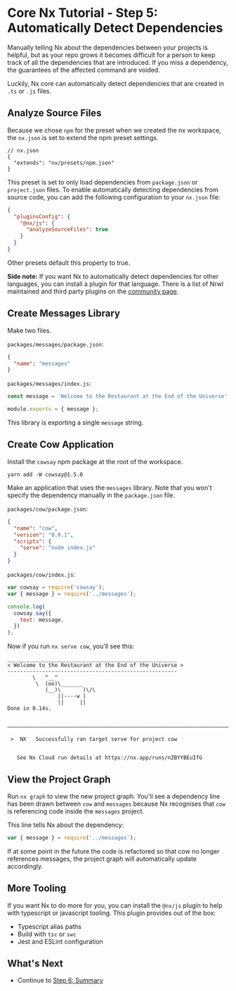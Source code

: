 # Core Nx Tutorial - Step 5: Automatically Detect Dependencies

Manually telling Nx about the dependencies between your projects is helpful, but as your repo grows it becomes difficult for a person to keep track of all the dependencies that are introduced. If you miss a dependency, the guarantees of the affected command are voided.

Luckily, Nx core can automatically detect dependencies that are created in `.ts` or `.js` files.

## Analyze Source Files

Because we chose `npm` for the preset when we created the nx workspace, the `nx.json` is set to extend the npm preset settings.

```jsonc
// nx.json
{
  "extends": "nx/presets/npm.json"
}
```

This preset is set to only load dependencies from `package.json` or `project.json` files. To enable automatically detecting dependencies from source code, you can add the following configuration to your `nx.json` file:

```json
{
  "pluginsConfig": {
    "@nx/js": {
      "analyzeSourceFiles": true
    }
  }
}
```

Other presets default this property to true.

**Side note:** If you want Nx to automatically detect dependencies for other languages, you can install a plugin for that language. There is a list of Nrwl maintained and third party plugins on the [community page](/community#plugin-directory).

## Create Messages Library

Make two files.

`packages/messages/package.json`:

```json
{
  "name": "messages"
}
```

`packages/messages/index.js`:

```javascript
const message = 'Welcome to the Restaurant at the End of the Universe';

module.exports = { message };
```

This library is exporting a single `message` string.

## Create Cow Application

Install the `cowsay` npm package at the root of the workspace.

```shell
yarn add -W cowsay@1.5.0
```

Make an application that uses the `messages` library. Note that you won't specify the dependency manually in the `package.json` file.

`packages/cow/package.json`:

```json
{
  "name": "cow",
  "version": "0.0.1",
  "scripts": {
    "serve": "node index.js"
  }
}
```

`packages/cow/index.js`:

```javascript
var cowsay = require('cowsay');
var { message } = require('../messages');

console.log(
  cowsay.say({
    text: message,
  })
);
```

Now if you run `nx serve cow`, you'll see this:

```shell {% command="node index.js" %}
______________________________________________________
< Welcome to the Restaurant at the End of the Universe >
------------------------------------------------------
        \   ^__^
         \  (oo)\_______
            (__)\       )\/\
                ||----w |
                ||     ||
Done in 0.14s.

 ——————————————————————————————————————————————————————————————————————————————————————————————————————————————————————————————————————————————————

 >  NX   Successfully ran target serve for project cow


   See Nx Cloud run details at https://nx.app/runs/nZBYYBEuIfG
```

## View the Project Graph

Run `nx graph` to view the new project graph. You'll see a dependency line has been drawn between `cow` and `messages` because Nx recognises that `cow` is referencing code inside the `messages` project.

This line tells Nx about the dependency:

```javascript
var { message } = require('../messages');
```

If at some point in the future the code is refactored so that cow no longer references messages, the project graph will automatically update accordingly.

## More Tooling

If you want Nx to do more for you, you can install the `@nx/js` plugin to help with typescript or javascript tooling. This plugin provides out of the box:

- Typescript alias paths
- Build with `tsc` or `swc`
- Jest and ESLint configuration

## What's Next

- Continue to [Step 6: Summary](/core-tutorial/06-summary)
